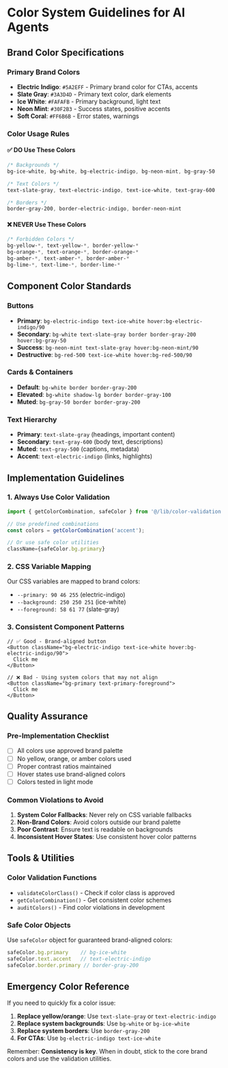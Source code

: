 
# Color System Guidelines for AI Agents

## Brand Color Specifications

### Primary Brand Colors
- **Electric Indigo**: `#5A2EFF` - Primary brand color for CTAs, accents
- **Slate Gray**: `#3A3D4D` - Primary text color, dark elements  
- **Ice White**: `#FAFAFB` - Primary background, light text
- **Neon Mint**: `#30F2B3` - Success states, positive accents
- **Soft Coral**: `#FF6B6B` - Error states, warnings

### Color Usage Rules

#### ✅ DO Use These Colors
```css
/* Backgrounds */
bg-ice-white, bg-white, bg-electric-indigo, bg-neon-mint, bg-gray-50

/* Text Colors */  
text-slate-gray, text-electric-indigo, text-ice-white, text-gray-600

/* Borders */
border-gray-200, border-electric-indigo, border-neon-mint
```

#### ❌ NEVER Use These Colors
```css
/* Forbidden Colors */
bg-yellow-*, text-yellow-*, border-yellow-*
bg-orange-*, text-orange-*, border-orange-*  
bg-amber-*, text-amber-*, border-amber-*
bg-lime-*, text-lime-*, border-lime-*
```

## Component Color Standards

### Buttons
- **Primary**: `bg-electric-indigo text-ice-white hover:bg-electric-indigo/90`
- **Secondary**: `bg-white text-slate-gray border border-gray-200 hover:bg-gray-50`
- **Success**: `bg-neon-mint text-slate-gray hover:bg-neon-mint/90`
- **Destructive**: `bg-red-500 text-ice-white hover:bg-red-500/90`

### Cards & Containers
- **Default**: `bg-white border border-gray-200`
- **Elevated**: `bg-white shadow-lg border border-gray-100`
- **Muted**: `bg-gray-50 border border-gray-200`

### Text Hierarchy
- **Primary**: `text-slate-gray` (headings, important content)
- **Secondary**: `text-gray-600` (body text, descriptions)
- **Muted**: `text-gray-500` (captions, metadata)
- **Accent**: `text-electric-indigo` (links, highlights)

## Implementation Guidelines

### 1. Always Use Color Validation
```typescript
import { getColorCombination, safeColor } from '@/lib/color-validation';

// Use predefined combinations
const colors = getColorCombination('accent');

// Or use safe color utilities
className={safeColor.bg.primary}
```

### 2. CSS Variable Mapping
Our CSS variables are mapped to brand colors:
- `--primary: 90 46 255` (electric-indigo)
- `--background: 250 250 251` (ice-white)
- `--foreground: 58 61 77` (slate-gray)

### 3. Consistent Component Patterns
```tsx
// ✅ Good - Brand-aligned button
<Button className="bg-electric-indigo text-ice-white hover:bg-electric-indigo/90">
  Click me
</Button>

// ❌ Bad - Using system colors that may not align
<Button className="bg-primary text-primary-foreground">
  Click me
</Button>
```

## Quality Assurance

### Pre-Implementation Checklist
- [ ] All colors use approved brand palette
- [ ] No yellow, orange, or amber colors used
- [ ] Proper contrast ratios maintained
- [ ] Hover states use brand-aligned colors
- [ ] Colors tested in light mode

### Common Violations to Avoid
1. **System Color Fallbacks**: Never rely on CSS variable fallbacks
2. **Non-Brand Colors**: Avoid colors outside our brand palette
3. **Poor Contrast**: Ensure text is readable on backgrounds
4. **Inconsistent Hover States**: Use consistent hover color patterns

## Tools & Utilities

### Color Validation Functions
- `validateColorClass()` - Check if color class is approved
- `getColorCombination()` - Get consistent color schemes
- `auditColors()` - Find color violations in development

### Safe Color Objects
Use `safeColor` object for guaranteed brand-aligned colors:
```typescript
safeColor.bg.primary    // bg-ice-white
safeColor.text.accent   // text-electric-indigo  
safeColor.border.primary // border-gray-200
```

## Emergency Color Reference

If you need to quickly fix a color issue:
1. **Replace yellow/orange**: Use `text-slate-gray` or `text-electric-indigo`
2. **Replace system backgrounds**: Use `bg-white` or `bg-ice-white`
3. **Replace system borders**: Use `border-gray-200`
4. **For CTAs**: Use `bg-electric-indigo text-ice-white`

Remember: **Consistency is key**. When in doubt, stick to the core brand colors and use the validation utilities.
